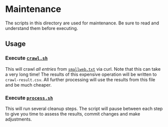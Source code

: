 # Maintenance

The scripts in this directory are used for maintenance. Be sure to read and understand them before executing.

## Usage

### Execute [`crawl.sh`](crawl.sh)

This will crawl _all entries_ from [`smallweb.txt`](../smallweb.txt) via curl. Note that this can take a very long time! The results of this expensive operation will be written to `crawl-result.csv`. All further processing will use the results from this file and be much cheaper.

### Execute [`process.sh`](process.sh)

This will run several cleanup steps. The script will pause between each step to give you time to assess the results, commit changes and make adjustments.
